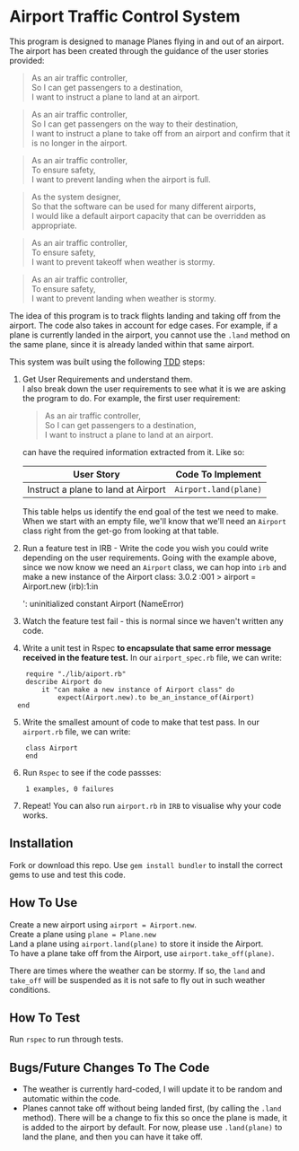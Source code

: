 # Airport Traffic Control System

This program is designed to manage Planes flying in and out of an airport. The airport has been created through the guidance of the user stories provided:

> As an air traffic controller,\
So I can get passengers to a destination,\
I want to instruct a plane to land at an airport.

> As an air traffic controller,\
So I can get passengers on the way to their destination,\
I want to instruct a plane to take off from an airport and confirm that it is no longer in the airport.

> As an air traffic controller,\
To ensure safety,\
I want to prevent landing when the airport is full.

> As the system designer,\
So that the software can be used for many different airports,\
I would like a default airport capacity that can be overridden as appropriate.

> As an air traffic controller,\
To ensure safety,\
I want to prevent takeoff when weather is stormy.

> As an air traffic controller,\
To ensure safety,\
I want to prevent landing when weather is stormy.

The idea of this program is to track flights landing and taking off from the airport. The code also takes in account for edge cases. For example, if a plane is currently landed in the airport, you cannot use the `.land` method on the same plane, since it is already landed within that same airport.

This system was built using the following [TDD](https://en.wikipedia.org/wiki/Test-driven_development#:~:text=Test%2Ddriven%20development%20(TDD),software%20against%20all%20test%20cases.) steps:
1. Get User Requirements and understand them.\
I also break down the user requirements to see what it is we are asking the program to do. For example, the first user requirement:
    > As an air traffic controller,\
So I can get passengers to a destination,\
I want to instruct a plane to land at an airport.

    can have the required information extracted from it. Like so:
    
    | User Story  | Code To Implement |
    | :-------------: |:-------------:|
    | Instruct a plane to land at Airport | `Airport.land(plane)` |
    
    This table helps us identify the end goal of the test we need to make. When we start with an empty file, we'll know that we'll need an `Airport` class right from the get-go from looking at that table.
2. Run a feature test in IRB - Write the code you wish you could write depending on the user requirements.
Going with the example above, since we now know we need an `Airport` class, we can hop into `irb` and make a new instance of the Airport class:
            3.0.2 :001 > airport = Airport.new
            (irb):1:in <main>': uninitialized constant Airport (NameError)

3. Watch the feature test fail - this is normal since we haven't written any code.
4. Write a unit test in Rspec **to encapsulate that same error message received in the feature test.**
In our `airport_spec.rb` file, we can write:
```
    require "./lib/aiport.rb"
    describe Airport do
        it "can make a new instance of Airport class" do
            expect(Airport.new).to be_an_instance_of(Airport)
  end
```

5. Write the smallest amount of code to make that test pass.
In our `airport.rb` file, we can write:
```
    class Airport
    end
```
6. Run `Rspec` to see if the code passses:
```
    1 examples, 0 failures
```
7. Repeat! You can also run `airport.rb` in `IRB` to visualise why your code works.

## Installation
Fork or download this repo.
Use `gem install bundler` to install the correct gems to use and test this code.

## How To Use
Create a new airport using `airport = Airport.new`.\
Create a plane using `plane = Plane.new`\
Land a plane using `airport.land(plane)` to store it inside the Airport.\
To have a plane take off from the Airport, use `airport.take_off(plane)`.

There are times where the weather can be stormy. If so, the `land` and `take_off` will be suspended as it is not safe to fly out in such weather conditions.

## How To Test
Run `rspec` to run through tests.

## Bugs/Future Changes To The Code
* The weather is currently hard-coded, I will update it to be random and automatic within the code.
* Planes cannot take off without being landed first, (by calling the `.land` method). There will be a change to fix this so once the plane is made, it is added to the airport by default. For now, please use `.land(plane)` to land the plane, and then you can have it take off.